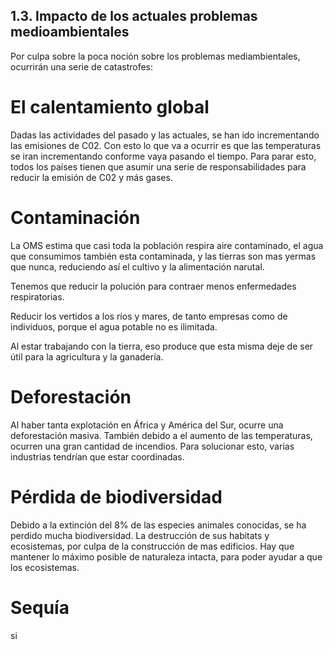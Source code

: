 ## 1.3. Impacto de los actuales problemas medioambientales

  Por culpa sobre la poca noción sobre los problemas mediambientales, ocurrirán una serie de catastrofes:

# El calentamiento global

  Dadas las actividades del pasado y las actuales, se han ido incrementando las emisiones de C02. Con esto lo que va a ocurrir es que las temperaturas se iran incrementando conforme vaya pasando el tiempo. Para parar esto, todos los países tienen que asumir una serie de responsabilidades para reducir la emisión de C02 y más gases.

# Contaminación

  La OMS estima que casi toda la población respira aire contaminado, el agua que consumimos también esta contaminada, y las tierras son mas yermas que nunca, reduciendo así el cultivo y la alimentación narutal.

Tenemos que reducir la polución para contraer menos enfermedades respiratorias.

Reducir los vertidos a los ríos y mares, de tanto empresas como de individuos, porque el agua potable no es ilimitada.

Al estar trabajando con la tierra, eso produce que esta misma deje de ser útil para la agricultura y la ganadería.

# Deforestación

  Al haber tanta explotación en África y América del Sur, ocurre una deforestación masiva. También debido a el aumento de las temperaturas, ocurren una gran cantidad de incendios. Para solucionar esto, varias industrias tendrían que estar coordinadas.

# Pérdida de biodiversidad

  Debido a la extinción del 8% de las especies animales conocidas, se ha perdido mucha biodiversidad. La destrucción de sus habitats y ecosistemas, por culpa de la construcción de mas edificios. Hay que mantener lo máximo posible de naturaleza intacta, para poder ayudar a que los ecosistemas.

# Sequía
si
 

